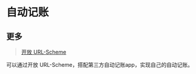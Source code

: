 # 自动记账



## 更多

> [开放 URL-Scheme](doc/func/url-scheme.md)

可以通过开放 URL-Scheme，搭配第三方自动记账app，实现自己的自动记账。


